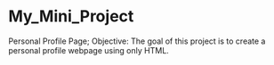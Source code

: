 # My_Mini_Project
Personal Profile Page;
Objective: The goal of this project is to create a personal profile webpage using only HTML. 

